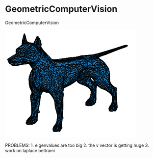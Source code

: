# GeometricComputerVision
GeometricComputerVision


![dog](https://github.com/tsachiblau/geometricComputerVisionProject/blob/master/complete_dog.png)


PROBLEMS:
	1. eigenvalues are too big
	2. the v vector is getting huge
	3. work on laplace beltrami